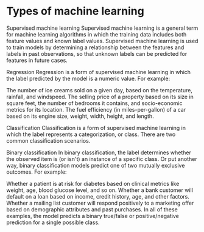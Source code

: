# Types of machine learning

Supervised machine learning
Supervised machine learning is a general term for machine learning algorithms in which the training data includes both feature values and known label values. Supervised machine learning is used to train models by determining a relationship between the features and labels in past observations, so that unknown labels can be predicted for features in future cases.

Regression
Regression is a form of supervised machine learning in which the label predicted by the model is a numeric value. For example:

The number of ice creams sold on a given day, based on the temperature, rainfall, and windspeed.
The selling price of a property based on its size in square feet, the number of bedrooms it contains, and socio-economic metrics for its location.
The fuel efficiency (in miles-per-gallon) of a car based on its engine size, weight, width, height, and length.

Classification
Classification is a form of supervised machine learning in which the label represents a categorization, or class. There are two common classification scenarios.

Binary classification
In binary classification, the label determines whether the observed item is (or isn't) an instance of a specific class. Or put another way, binary classification models predict one of two mutually exclusive outcomes. For example:

Whether a patient is at risk for diabetes based on clinical metrics like weight, age, blood glucose level, and so on.
Whether a bank customer will default on a loan based on income, credit history, age, and other factors.
Whether a mailing list customer will respond positively to a marketing offer based on demographic attributes and past purchases.
In all of these examples, the model predicts a binary true/false or positive/negative prediction for a single possible class.
